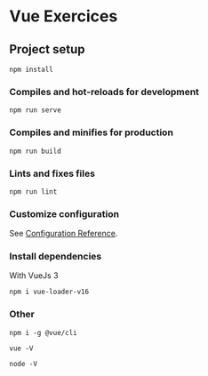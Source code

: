 # Vue Exercices

## Project setup
```
npm install
```

### Compiles and hot-reloads for development
```
npm run serve
```

### Compiles and minifies for production
```
npm run build
```

### Lints and fixes files
```
npm run lint
```

### Customize configuration
See [Configuration Reference](https://cli.vuejs.org/config/).


### Install dependencies
With VueJs 3
```
npm i vue-loader-v16
```

### Other
```
npm i -g @vue/cli
```
```
vue -V
```
```
node -V
```